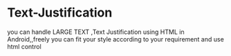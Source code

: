 # Text-Justification
you can handle LARGE TEXT ,Text Justification using HTML in Android,,freely you can fit your style according to your requirement and use html control  
